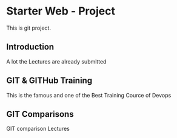 # Starter Web - Project
This is git project.

## Introduction
A lot the Lectures are already submitted

## GIT & GITHub Training
This is the famous and one of the Best Training Cource of Devops

## GIT Comparisons
GIT comparison Lectures